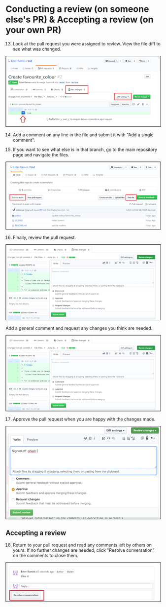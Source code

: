 # Conducting a review (on someone else's PR) & Accepting a review (on your own PR)

13. Look at the pull request you were assigned to review. View the file diff to see what was changed.

![file diff](images/view_diff.png)


14. Add a comment on any line in the file and submit it with "Add a single comment".

15. If you want to see what else is in that branch, go to the main repository page and navigate the files.

![explore files](images/find_file.png)

16. Finally, review the pull request.

![add review](images/add_review.png)

Add a general comment and request any changes you think are needed.

![review pull request](images/submit_review.png)

17. Approve the pull request when you are happy with the changes made.

![approve pull request](images/approve_pull_request.png)

## Accepting a review
18. Return to your pull request and read any comments left by others on yours.
If no further changes are needed, click "Resolve conversation" on the comments
to close them.

![Resolve a conversation](images/resolve_conversation.jpg)
